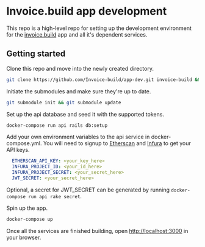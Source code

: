 # Invoice.build app development
This repo is a high-level repo for setting up the development environment for the [invoice.build](https://invoice.build) app and all it's dependent services.

## Getting started
Clone this repo and move into the newly created directory.
```bash
git clone https://github.com/Invoice-build/app-dev.git invoice-build && cd invoice-build
```

Initiate the submodules and make sure they're up to date.
```bash
git submodule init && git submodule update
```

Set up the api database and seed it with the supported tokens.
```bash
docker-compose run api rails db:setup
```

Add your own environment variables to the api service in docker-compose.yml. You will need to signup to [Etherscan](https://etherscan.io/apis) and [Infura](https://infura.io/) to get your API keys.
```yml
  ETHERSCAN_API_KEY: <your_key_here>
  INFURA_PROJECT_ID: <your_id_here>
  INFURA_PROJECT_SECRET: <your_secret_here>
  JWT_SECRET: <your_secret_here>
```
Optional, a secret for JWT_SECRET can be generated by running `docker-compose run api rake secret`.

Spin up the app.
```bash
docker-compose up
```

Once all the services are finished building, open [http://localhost:3000](http://localhost:3000) in your browser.
